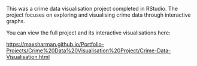 This was a crime data visualisation project completed in RStudio. The project focuses on exploring and visualising crime data 
through interactive graphs.

You can view the full project and its interactive visualisations here:

https://maxsharman.github.io/Portfolio-Projects/Crime%20Data%20Visualisation%20Project/Crime-Data-Visualisation.html
